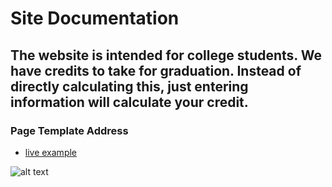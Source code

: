 # Site Documentation

The website is intended for college students. We have credits to take for graduation. Instead of directly calculating this, just entering information will calculate your credit.
---

### Page Template Address

* [live example](https://learning-zone.github.io/website-templates/simple-sidebar)

![alt text](https://github.com/learning-zone/website-templates/blob/master/assets/simple-sidebar.png "simple-sidebar")
